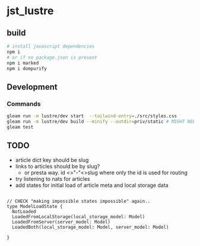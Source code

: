 # jst_lustre

## build

```sh
# install javascript dependencies
npm i 
# or if no package.json is present
npm i marked
npm i dompurify
```

## Development

### Commands

```sh
gleam run -m lustre/dev start  --tailwind-entry=./src/styles.css
gleam run -m lustre/dev build --minify --outdir=priv/static # MIGHT NEED --tailwind-entry=./src/styles.css
gleam test 


```

## TODO

- article dict key should be slug
- links to articles should be by slug?
  - or presta way. id <>"-"<>slug where only the id is used for routing
- try listening to nats for articles
- add states for initial load of article meta and local storage data

```gleam

// CHECK "making impossible states impossible" again..
type ModelLoadState {
  NotLoaded
  LoadedFromLocalStorage(local_storage_model: Model)
  LoadedFromServer(server_model: Model)
  LoadedBoth(local_storage_model: Model, server_model: Model)

}

```

